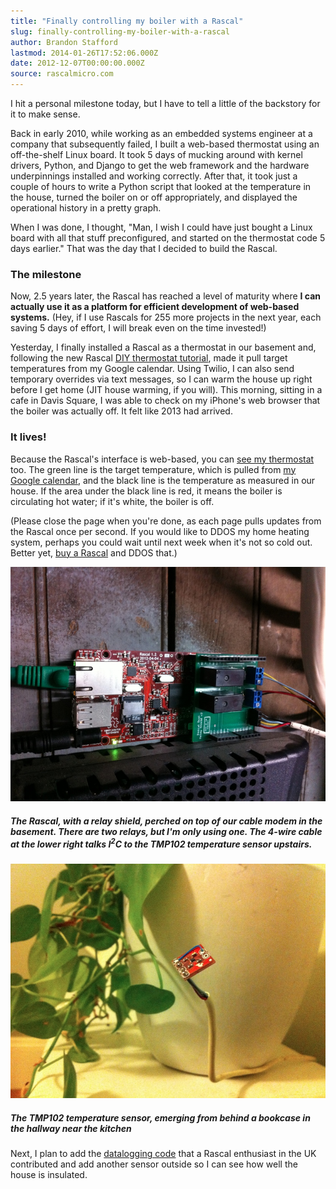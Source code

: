 ```yaml
---
title: "Finally controlling my boiler with a Rascal"
slug: finally-controlling-my-boiler-with-a-rascal
author: Brandon Stafford
lastmod: 2014-01-26T17:52:06.000Z
date: 2012-12-07T00:00:00.000Z
source: rascalmicro.com
---
```

I hit a personal milestone today, but I have to tell a little of the backstory for it to make sense.

Back in early 2010, while working as an embedded systems engineer at a company that subsequently failed, I built a web-based thermostat using an off-the-shelf Linux board. It took 5 days of mucking around with kernel drivers, Python, and Django to get the web framework and the hardware underpinnings installed and working correctly. After that, it took just a couple of hours to write a Python script that looked at the temperature in the house, turned the boiler on or off appropriately, and displayed the operational history in a pretty graph.

When I was done, I thought, "Man, I wish I could have just bought a Linux board with all that stuff preconfigured, and started on the thermostat code 5 days earlier." That was the day that I decided to build the Rascal.

### The milestone ###

Now, 2.5 years later, the Rascal has reached a level of maturity where <b>I can actually use it as a platform for efficient development of web-based systems.</b> (Hey, if I use Rascals for 255 more projects in the next year, each saving 5 days of effort, I will break even on the time invested!)

Yesterday, I finally installed a Rascal as a thermostat in our basement and, following the new Rascal [DIY thermostat tutorial][1], made it pull target temperatures from my Google calendar. Using Twilio, I can also send temporary overrides via text messages, so I can warm the house up right before I get home (JIT house warming, if you will). This morning, sitting in a cafe in Davis Square, I was able to check on my iPhone's web browser that the boiler was actually off. It felt like 2013 had arrived.

### It lives! ###

Because the Rascal's interface is web-based, you can [see my thermostat][2] too. The green line is the target temperature, which is pulled from [my Google calendar][5], and the black line is the temperature as measured in our house. If the area under the black line is red, it means the boiler is circulating hot water; if it's white, the boiler is off.

(Please close the page when you're done, as each page pulls updates from the Rascal once per second. If you would like to DDOS my home heating system, perhaps you could wait until next week when it's not so cold out. Better yet, [buy a Rascal][3] and DDOS that.)

<img src="/img/rascal-as-thermostat-in-basement.jpg" width="820px">
<h5>The Rascal, with a relay shield, perched on top of our cable modem in the basement. There are two relays, but I'm only using one. The 4-wire cable at the lower right talks I<sup>2</sup>C to the TMP102 temperature sensor upstairs.</h5>

<img src="/img/tmp102-temperature-sensor-installed.jpg" width="820px">
<h5>The TMP102 temperature sensor, emerging from behind a bookcase in the hallway near the kitchen</h5>

Next, I plan to add the [datalogging code][4] that a Rascal enthusiast in the UK contributed and add another sensor outside so I can see how well the house is insulated.

[1]: http://rascalmicro.com/docs/basic-tutorial-diy-thermostat.html
[2]: http://demo.rascalmicro.com:81/thermostat.html
[3]: http://store.rascalmicro.com
[4]: https://github.com/dsmall/control-freak/blob/private/public/datalogger.py
[5]: https://www.google.com/calendar/embed?src=0c3lie03m3ajg6j6numm2gf1l4%40group.calendar.google.com